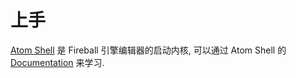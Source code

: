 # 上手

[Atom Shell](https://https://github.com/atom/atom-shell) 是 Fireball 引擎编辑器的启动内核,
可以通过 Atom Shell 的 [Documentation](https://github.com/atom/atom-shell/tree/master/docs)
来学习.
